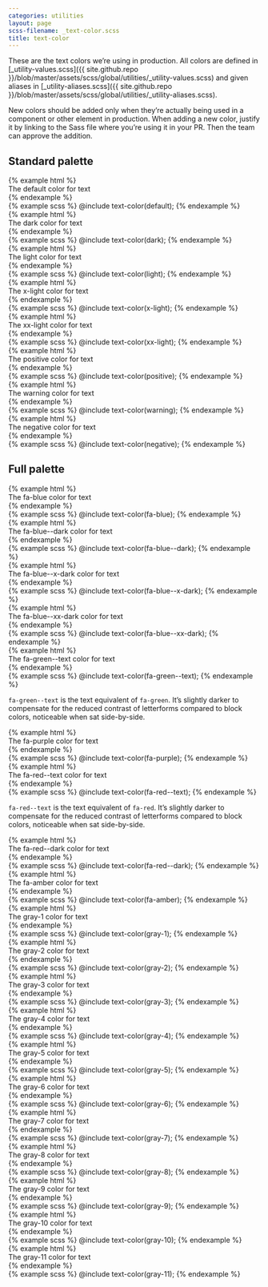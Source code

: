 ```yaml
---
categories: utilities
layout: page
scss-filename: _text-color.scss
title: text-color
---
```


These are the text colors we’re using in production. All colors are defined in [_utility-values.scss]({{ site.github.repo }}/blob/master/assets/scss/global/utilities/_utility-values.scss) and given aliases in [_utility-aliases.scss]({{ site.github.repo }}/blob/master/assets/scss/global/utilities/_utility-aliases.scss).

New colors should be added only when they’re actually being used in a component or other element in production. When adding a new color, justify it by linking to the Sass file where you’re using it in your PR. Then the team can approve the addition.

## Standard palette

<div class="DocsExample DocsExample--grouped">
{% example html %}
<div class="u-text-color--default">
  The default color for text
</div>
{% endexample %}
</div>

<div class="DocsExample DocsExample--render--hidden">
{% example scss %}
@include text-color(default);
{% endexample %}
</div>


<div class="DocsExample DocsExample--grouped">
{% example html %}
<div class="u-text-color--dark">
  The dark color for text
</div>
{% endexample %}
</div>

<div class="DocsExample DocsExample--render--hidden">
{% example scss %}
@include text-color(dark);
{% endexample %}
</div>


<div class="DocsExample DocsExample--grouped">
{% example html %}
<div class="u-text-color--light">
  The light color for text
</div>
{% endexample %}
</div>

<div class="DocsExample DocsExample--render--hidden">
{% example scss %}
@include text-color(light);
{% endexample %}
</div>


<div class="DocsExample DocsExample--grouped">
{% example html %}
<div class="u-text-color--x-light">
  The x-light color for text
</div>
{% endexample %}
</div>

<div class="DocsExample DocsExample--render--hidden">
{% example scss %}
@include text-color(x-light);
{% endexample %}
</div>


<div class="DocsExample DocsExample--grouped">
{% example html %}
<div class="u-text-color--xx-light">
  The xx-light color for text
</div>
{% endexample %}
</div>

<div class="DocsExample DocsExample--render--hidden">
{% example scss %}
@include text-color(xx-light);
{% endexample %}
</div>


<div class="DocsExample DocsExample--grouped">
{% example html %}
<div class="u-text-color--positive">
  The positive color for text
</div>
{% endexample %}
</div>

<div class="DocsExample DocsExample--render--hidden">
{% example scss %}
@include text-color(positive);
{% endexample %}
</div>


<div class="DocsExample DocsExample--grouped">
{% example html %}
<div class="u-text-color--warning">
  The warning color for text
</div>
{% endexample %}
</div>

<div class="DocsExample DocsExample--render--hidden">
{% example scss %}
@include text-color(warning);
{% endexample %}
</div>


<div class="DocsExample DocsExample--grouped">
{% example html %}
<div class="u-text-color--negative">
  The negative color for text
</div>
{% endexample %}
</div>

<div class="DocsExample DocsExample--render--hidden">
{% example scss %}
@include text-color(negative);
{% endexample %}
</div>


## Full palette

<div class="DocsExample DocsExample--grouped">
{% example html %}
<div class="u-text-color--fa-blue">
  The fa-blue color for text
</div>
{% endexample %}
</div>

<div class="DocsExample DocsExample--render--hidden">
{% example scss %}
@include text-color(fa-blue);
{% endexample %}
</div>


<div class="DocsExample DocsExample--grouped">
{% example html %}
<div class="u-text-color--fa-blue--dark">
  The fa-blue--dark color for text
</div>
{% endexample %}
</div>

<div class="DocsExample DocsExample--render--hidden">
{% example scss %}
@include text-color(fa-blue--dark);
{% endexample %}
</div>


<div class="DocsExample DocsExample--grouped">
{% example html %}
<div class="u-text-color--fa-blue--x-dark">
  The fa-blue--x-dark color for text
</div>
{% endexample %}
</div>

<div class="DocsExample DocsExample--render--hidden">
{% example scss %}
@include text-color(fa-blue--x-dark);
{% endexample %}
</div>


<div class="DocsExample DocsExample--grouped">
{% example html %}
<div class="u-text-color--fa-blue--xx-dark">
  The fa-blue--xx-dark color for text
</div>
{% endexample %}
</div>

<div class="DocsExample DocsExample--render--hidden">
{% example scss %}
@include text-color(fa-blue--xx-dark);
{% endexample %}
</div>


<div class="DocsExample DocsExample--grouped">
{% example html %}
<div class="u-text-color--fa-green--text">
  The fa-green--text color for text
</div>
{% endexample %}
</div>

<div class="DocsExample DocsExample--render--hidden">
{% example scss %}
@include text-color(fa-green--text);
{% endexample %}
</div>

`fa-green--text` is the text equivalent of `fa-green`. It’s slightly darker to compensate for the reduced contrast of letterforms compared to block colors, noticeable when sat side-by-side.


<div class="DocsExample DocsExample--grouped">
{% example html %}
<div class="u-text-color--fa-purple">
  The fa-purple color for text
</div>
{% endexample %}
</div>

<div class="DocsExample DocsExample--render--hidden">
{% example scss %}
@include text-color(fa-purple);
{% endexample %}
</div>


<div class="DocsExample DocsExample--grouped">
{% example html %}
<div class="u-text-color--fa-red--text">
  The fa-red--text color for text
</div>
{% endexample %}
</div>

<div class="DocsExample DocsExample--render--hidden">
{% example scss %}
@include text-color(fa-red--text);
{% endexample %}
</div>

`fa-red--text` is the text equivalent of `fa-red`. It’s slightly darker to compensate for the reduced contrast of letterforms compared to block colors, noticeable when sat side-by-side.


<div class="DocsExample DocsExample--grouped">
{% example html %}
<div class="u-text-color--fa-red--dark">
  The fa-red--dark color for text
</div>
{% endexample %}
</div>

<div class="DocsExample DocsExample--render--hidden">
{% example scss %}
@include text-color(fa-red--dark);
{% endexample %}
</div>


<div class="DocsExample DocsExample--grouped">
{% example html %}
<div class="u-text-color--fa-amber">
  The fa-amber color for text
</div>
{% endexample %}
</div>

<div class="DocsExample DocsExample--render--hidden">
{% example scss %}
@include text-color(fa-amber);
{% endexample %}
</div>


<div class="DocsExample DocsExample--grouped">
{% example html %}
<div class="u-text-color--gray-1">
  The gray-1 color for text
</div>
{% endexample %}
</div>

<div class="DocsExample DocsExample--render--hidden">
{% example scss %}
@include text-color(gray-1);
{% endexample %}
</div>


<div class="DocsExample DocsExample--grouped">
{% example html %}
<div class="u-text-color--gray-2">
  The gray-2 color for text
</div>
{% endexample %}
</div>

<div class="DocsExample DocsExample--render--hidden">
{% example scss %}
@include text-color(gray-2);
{% endexample %}
</div>


<div class="DocsExample DocsExample--grouped">
{% example html %}
<div class="u-text-color--gray-3">
  The gray-3 color for text
</div>
{% endexample %}
</div>

<div class="DocsExample DocsExample--render--hidden">
{% example scss %}
@include text-color(gray-3);
{% endexample %}
</div>


<div class="DocsExample DocsExample--grouped">
{% example html %}
<div class="u-text-color--gray-4">
  The gray-4 color for text
</div>
{% endexample %}
</div>

<div class="DocsExample DocsExample--render--hidden">
{% example scss %}
@include text-color(gray-4);
{% endexample %}
</div>


<div class="DocsExample DocsExample--grouped">
{% example html %}
<div class="u-text-color--gray-5">
  The gray-5 color for text
</div>
{% endexample %}
</div>

<div class="DocsExample DocsExample--render--hidden">
{% example scss %}
@include text-color(gray-5);
{% endexample %}
</div>


<div class="DocsExample DocsExample--grouped">
{% example html %}
<div class="u-text-color--gray-6">
  The gray-6 color for text
</div>
{% endexample %}
</div>

<div class="DocsExample DocsExample--render--hidden">
{% example scss %}
@include text-color(gray-6);
{% endexample %}
</div>


<div class="DocsExample DocsExample--grouped">
{% example html %}
<div class="u-text-color--gray-7">
  The gray-7 color for text
</div>
{% endexample %}
</div>

<div class="DocsExample DocsExample--render--hidden">
{% example scss %}
@include text-color(gray-7);
{% endexample %}
</div>


<div class="DocsExample DocsExample--grouped">
{% example html %}
<div class="u-text-color--gray-8">
  The gray-8 color for text
</div>
{% endexample %}
</div>

<div class="DocsExample DocsExample--render--hidden">
{% example scss %}
@include text-color(gray-8);
{% endexample %}
</div>


<div class="DocsExample DocsExample--grouped">
{% example html %}
<div class="u-text-color--gray-9">
  The gray-9 color for text
</div>
{% endexample %}
</div>

<div class="DocsExample DocsExample--render--hidden">
{% example scss %}
@include text-color(gray-9);
{% endexample %}
</div>


<div class="DocsExample DocsExample--grouped">
{% example html %}
<div class="u-text-color--gray-10">
  The gray-10 color for text
</div>
{% endexample %}
</div>

<div class="DocsExample DocsExample--render--hidden">
{% example scss %}
@include text-color(gray-10);
{% endexample %}
</div>


<div class="DocsExample DocsExample--grouped">
{% example html %}
<div class="u-text-color--gray-11">
  The gray-11 color for text
</div>
{% endexample %}
</div>

<div class="DocsExample DocsExample--render--hidden">
{% example scss %}
@include text-color(gray-11);
{% endexample %}
</div>
